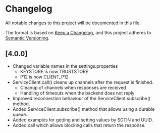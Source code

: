 # Changelog
All notable changes to this project will be documented in this file.

The format is based on [Keep a Changelog](https://keepachangelog.com/en/1.0.0/),
and this project adheres to [Semantic Versioning](https://semver.org/spec/v2.0.0.html).

## [4.0.0]

- Changed variable names in the settings.properties
    - KEYSTORE is now TRUSTSTORE
    - P12 is now CLIENT_P12
- ServiceClient.call() cleans up channels after the request is finished.  
    - Cleanup of channels when responses are received
    - Handling of timeouts when the backend does not reply  
- Improved reconnection behaviour of the ServiceClient.subscribe() method.
- Added ServiceClient.subscribe() method that allows using a durable queue.
- Added examples for getting and setting values by SGTIN and UUID.
- Added call which allows blocking calls that return the response.